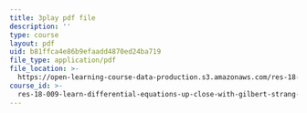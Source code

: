 ```yaml
---
title: 3play pdf file
description: ''
type: course
layout: pdf
uid: b81ffca4e86b9efaadd4870ed24ba719
file_type: application/pdf
file_location: >-
  https://open-learning-course-data-production.s3.amazonaws.com/res-18-009-learn-differential-equations-up-close-with-gilbert-strang-and-cleve-moler-fall-2015/b81ffca4e86b9efaadd4870ed24ba719_zkFZY6esNOU.pdf
course_id: >-
  res-18-009-learn-differential-equations-up-close-with-gilbert-strang-and-cleve-moler-fall-2015
---
```


